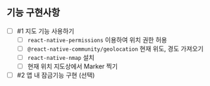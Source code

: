 ## 기능 구현사항

- [ ] #1 지도 기능 사용하기
  - [ ] `react-native-permissions` 이용하여 위치 권한 허용
  - [ ] `@react-native-community/geolocation` 현재 위도, 경도 가져오기
  - [ ] `react-native-nmap` 설치
  - [ ] 현재 위치 지도상에서 Marker 찍기
- [ ] #2 앱 내 잠금기능 구현 (선택)

